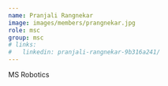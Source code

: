 ```yaml
---
name: Pranjali Rangnekar
image: images/members/prangnekar.jpg
role: msc 
group: msc
# links:
#   linkedin: pranjali-rangnekar-9b316a241/
---
```

MS Robotics


